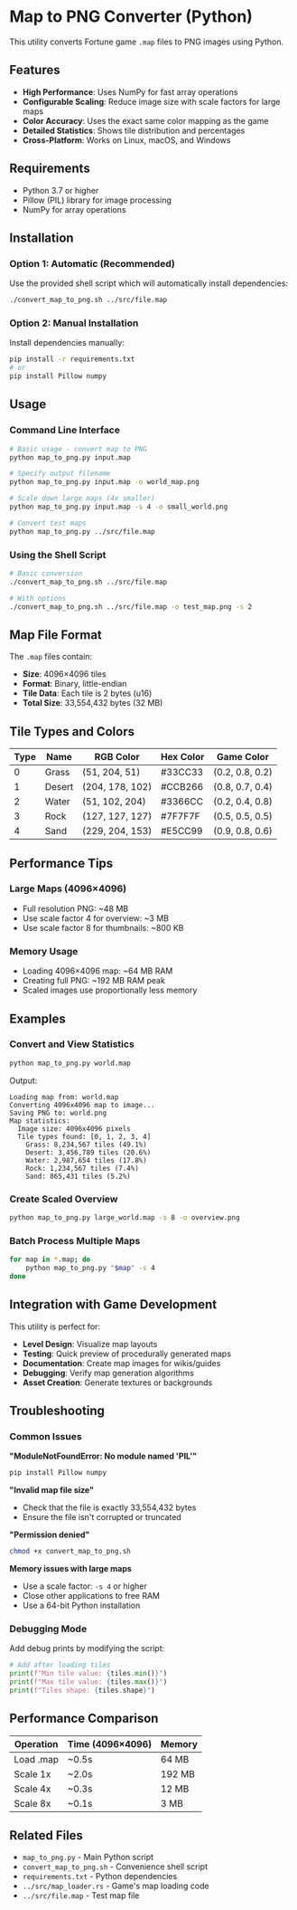 # Map to PNG Converter (Python)

This utility converts Fortune game `.map` files to PNG images using Python.

## Features

- **High Performance**: Uses NumPy for fast array operations
- **Configurable Scaling**: Reduce image size with scale factors for large maps
- **Color Accuracy**: Uses the exact same color mapping as the game
- **Detailed Statistics**: Shows tile distribution and percentages
- **Cross-Platform**: Works on Linux, macOS, and Windows

## Requirements

- Python 3.7 or higher
- Pillow (PIL) library for image processing
- NumPy for array operations

## Installation

### Option 1: Automatic (Recommended)
Use the provided shell script which will automatically install dependencies:

```bash
./convert_map_to_png.sh ../src/file.map
```

### Option 2: Manual Installation
Install dependencies manually:

```bash
pip install -r requirements.txt
# or
pip install Pillow numpy
```

## Usage

### Command Line Interface

```bash
# Basic usage - convert map to PNG
python map_to_png.py input.map

# Specify output filename
python map_to_png.py input.map -o world_map.png

# Scale down large maps (4x smaller)
python map_to_png.py input.map -s 4 -o small_world.png

# Convert test maps
python map_to_png.py ../src/file.map
```

### Using the Shell Script

```bash
# Basic conversion
./convert_map_to_png.sh ../src/file.map

# With options
./convert_map_to_png.sh ../src/file.map -o test_map.png -s 2
```

## Map File Format

The `.map` files contain:
- **Size**: 4096×4096 tiles
- **Format**: Binary, little-endian
- **Tile Data**: Each tile is 2 bytes (u16)
- **Total Size**: 33,554,432 bytes (32 MB)

## Tile Types and Colors

| Type | Name   | RGB Color       | Hex Color | Game Color         |
|------|--------|-----------------|-----------|-------------------|
| 0    | Grass  | (51, 204, 51)   | #33CC33  | (0.2, 0.8, 0.2)  |
| 1    | Desert | (204, 178, 102) | #CCB266  | (0.8, 0.7, 0.4)  |
| 2    | Water  | (51, 102, 204)  | #3366CC  | (0.2, 0.4, 0.8)  |
| 3    | Rock   | (127, 127, 127) | #7F7F7F  | (0.5, 0.5, 0.5)  |
| 4    | Sand   | (229, 204, 153) | #E5CC99  | (0.9, 0.8, 0.6)  |

## Performance Tips

### Large Maps (4096×4096)
- Full resolution PNG: ~48 MB
- Use scale factor 4 for overview: ~3 MB
- Use scale factor 8 for thumbnails: ~800 KB

### Memory Usage
- Loading 4096×4096 map: ~64 MB RAM
- Creating full PNG: ~192 MB RAM peak
- Scaled images use proportionally less memory

## Examples

### Convert and View Statistics
```bash
python map_to_png.py world.map
```
Output:
```
Loading map from: world.map
Converting 4096x4096 map to image...
Saving PNG to: world.png
Map statistics:
  Image size: 4096x4096 pixels
  Tile types found: [0, 1, 2, 3, 4]
    Grass: 8,234,567 tiles (49.1%)
    Desert: 3,456,789 tiles (20.6%)
    Water: 2,987,654 tiles (17.8%)
    Rock: 1,234,567 tiles (7.4%)
    Sand: 865,431 tiles (5.2%)
```

### Create Scaled Overview
```bash
python map_to_png.py large_world.map -s 8 -o overview.png
```

### Batch Process Multiple Maps
```bash
for map in *.map; do
    python map_to_png.py "$map" -s 4
done
```

## Integration with Game Development

This utility is perfect for:
- **Level Design**: Visualize map layouts
- **Testing**: Quick preview of procedurally generated maps  
- **Documentation**: Create map images for wikis/guides
- **Debugging**: Verify map generation algorithms
- **Asset Creation**: Generate textures or backgrounds

## Troubleshooting

### Common Issues

**"ModuleNotFoundError: No module named 'PIL'"**
```bash
pip install Pillow numpy
```

**"Invalid map file size"**
- Check that the file is exactly 33,554,432 bytes
- Ensure the file isn't corrupted or truncated

**"Permission denied"**
```bash
chmod +x convert_map_to_png.sh
```

**Memory issues with large maps**
- Use a scale factor: `-s 4` or higher
- Close other applications to free RAM
- Use a 64-bit Python installation

### Debugging Mode

Add debug prints by modifying the script:
```python
# Add after loading tiles
print(f"Min tile value: {tiles.min()}")
print(f"Max tile value: {tiles.max()}")
print(f"Tiles shape: {tiles.shape}")
```

## Performance Comparison

| Operation | Time (4096×4096) | Memory |
|-----------|------------------|--------|
| Load .map | ~0.5s           | 64 MB  |
| Scale 1x  | ~2.0s           | 192 MB |
| Scale 4x  | ~0.3s           | 12 MB  |
| Scale 8x  | ~0.1s           | 3 MB   |

## Related Files

- `map_to_png.py` - Main Python script
- `convert_map_to_png.sh` - Convenience shell script
- `requirements.txt` - Python dependencies
- `../src/map_loader.rs` - Game's map loading code
- `../src/file.map` - Test map file
